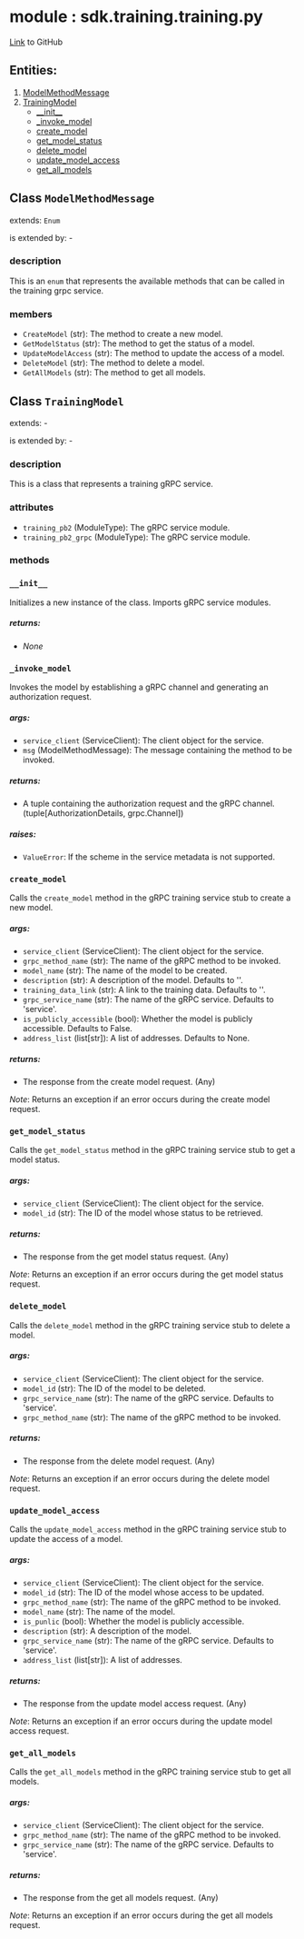 
# module : sdk.training.training.py

[Link](https://github.com/singnet/snet-sdk-python/blob/master/snet/sdk/training/training.py) to GitHub

## Entities:
1. [ModelMethodMessage](#class-modelmethodmessage)
2. [TrainingModel](#class-trainingmodel)
   - [\_\_init\_\_](#init)
   - [_invoke_model](#invoke-model)
   - [create_model](#create-model)
   - [get_model_status](#get-model-status)
   - [delete_model](#delete-model)
   - [update_model_access](#update-model-access)
   - [get_all_models](#get-all-models)

## Class `ModelMethodMessage`

extends: `Enum`

is extended by: -

### description

This is an `enum` that represents the available methods that can be called in the training grpc service.

### members

- `CreateModel` (str): The method to create a new model.
- `GetModelStatus` (str): The method to get the status of a model.
- `UpdateModelAccess` (str): The method to update the access of a model.
- `DeleteModel` (str): The method to delete a model.
- `GetAllModels` (str): The method to get all models.

## Class `TrainingModel`

extends: -

is extended by: -

### description

This is a class that represents a training gRPC service.

### attributes

- `training_pb2` (ModuleType): The gRPC service module.
- `training_pb2_grpc` (ModuleType): The gRPC service module.

### methods

### `__init__`

Initializes a new instance of the class. Imports gRPC service modules.

##### returns:

- _None_

### `_invoke_model`

Invokes the model by establishing a gRPC channel and generating an authorization request.

##### args:

- `service_client` (ServiceClient): The client object for the service.
- `msg` (ModelMethodMessage): The message containing the method to be invoked.

##### returns:

- A tuple containing the authorization request and the gRPC channel. (tuple[AuthorizationDetails, grpc.Channel])

##### raises:

- `ValueError`: If the scheme in the service metadata is not supported.

### `create_model`

Calls the `create_model` method in the gRPC training service stub to create a new model.

##### args:

- `service_client` (ServiceClient): The client object for the service.
-  `grpc_method_name` (str): The name of the gRPC method to be invoked.
- `model_name` (str): The name of the model to be created.
- `description` (str): A description of the model. Defaults to ''.
- `training_data_link` (str): A link to the training data. Defaults to ''.
- `grpc_service_name` (str): The name of the gRPC service. Defaults to 'service'.
- `is_publicly_accessible` (bool): Whether the model is publicly accessible. Defaults to False.
- `address_list` (list[str]): A list of addresses. Defaults to None.

##### returns:

- The response from the create model request. (Any)

_Note_: Returns an exception if an error occurs during the create model request.

### `get_model_status`

Calls the `get_model_status` method in the gRPC training service stub to get a model status.

##### args:

- `service_client` (ServiceClient): The client object for the service.
- `model_id` (str): The ID of the model whose status to be retrieved.

##### returns:

- The response from the get model status request. (Any)

_Note_: Returns an exception if an error occurs during the get model status request.

### `delete_model`

Calls the `delete_model` method in the gRPC training service stub to delete a model.

##### args:

- `service_client` (ServiceClient): The client object for the service.
- `model_id` (str): The ID of the model to be deleted.
- `grpc_service_name` (str): The name of the gRPC service. Defaults to 'service'.
- `grpc_method_name` (str): The name of the gRPC method to be invoked.

##### returns:

- The response from the delete model request. (Any)

_Note_: Returns an exception if an error occurs during the delete model request.

### `update_model_access`

Calls the `update_model_access` method in the gRPC training service stub to update the access of a model.

##### args:

- `service_client` (ServiceClient): The client object for the service.
- `model_id` (str): The ID of the model whose access to be updated.
- `grpc_method_name` (str): The name of the gRPC method to be invoked.
- `model_name` (str): The name of the model.
- `is_punlic` (bool): Whether the model is publicly accessible.
- `description` (str): A description of the model.
- `grpc_service_name` (str): The name of the gRPC service. Defaults to 'service'.
- `address_list` (list[str]): A list of addresses.

##### returns:

- The response from the update model access request. (Any)

_Note_: Returns an exception if an error occurs during the update model access request.

### `get_all_models`

Calls the `get_all_models` method in the gRPC training service stub to get all models.

##### args:

- `service_client` (ServiceClient): The client object for the service.
- `grpc_method_name` (str): The name of the gRPC method to be invoked.
- `grpc_service_name` (str): The name of the gRPC service. Defaults to 'service'.

##### returns:

- The response from the get all models request. (Any)

_Note_: Returns an exception if an error occurs during the get all models request.


